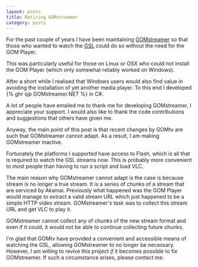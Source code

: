 ```yaml
---
layout: posts
title: Retiring GOMstreamer
category: posts
---
```


For the past couple of years I have been maintaining [GOMstreamer](/projects/gomstreamer/) so that those who wanted to watch the <a href="http://www.gomtv.net/">GSL</a> could do so without the need for the GOM Player.

This was particularly useful for those on Linux or OSX who could not install the GOM Player (which only somewhat reliably worked on Windows).

After a short while I realised that Windows users would also find value in avoiding the installation of yet another media player. To this end I developed {% ghr sjp GOMstreamer.NET %} in C#.

A lot of people have emailed me to thank me for developing GOMstreamer, I appreciate your support. I would also like to thank the code contributions and suggestions that others have given me.

Anyway, the main point of this post is that recent changes by GOMtv are such that GOMstreamer cannot adapt. As a result, I am making GOMstreamer inactive.

Fortunately the platforms I supported have access to Flash, which is all that is required to watch the GSL streams now. This is probably more convenient to most people than having to run a script and load VLC.

The main reason why GOMstreamer cannot adapt is the case is because stream is no longer a true stream. It is a series of chunks of a stream that are serviced by Akamai. Previously what happened was the GOM Player would manage to extract a valid stream URL which just happened to be a simple HTTP video stream. GOMstreamer's task was to collect this stream URL and get VLC to play it.

GOMstreamer cannot collect any of chunks of the new stream format and even if it could, it would not be able to continue collecting future chunks.

I'm glad that GOMtv have provided a convenient and accessible means of watching the GSL, allowing GOMstreamer to no longer be necessary. However, I am willing to revive this project *if* it becomes possible to fix GOMstreamer. If such a circumstance arises, please contact me.
